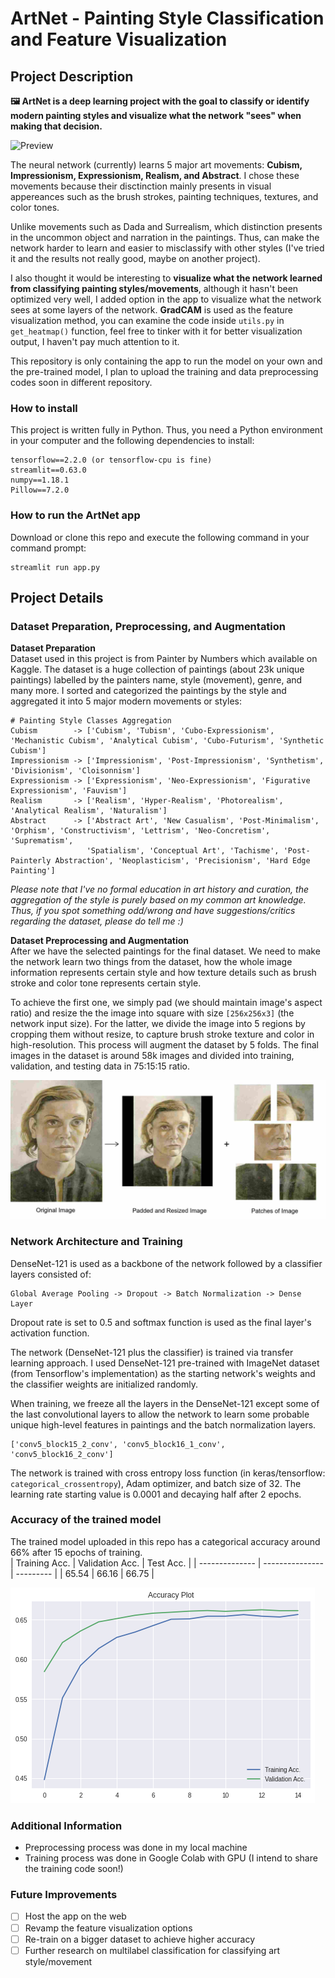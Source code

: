 # ArtNet - Painting Style Classification and Feature Visualization

## Project Description
**🖼️ ArtNet is a deep learning project with the goal to classify or identify modern painting styles and visualize what the network "sees" when making that decision.**  

![Preview](https://github.com/rendchevi/artnet-app/blob/master/assets/artnet-preview.gif)

The neural network (currently) learns 5 major art movements: **Cubism, Impressionism, Expressionism, Realism, and Abstract**. I chose these movements because their disctinction mainly presents in visual appereances such as the brush strokes, painting techniques, textures, and color tones.  
  
Unlike movements such as Dada and Surrealism, which distinction presents in the uncommon object and narration in the paintings. Thus, can make the network harder to learn and easier to misclassify with other styles (I've tried it and the results not really good, maybe on another project).  

I also thought it would be interesting to **visualize what the network learned from classifying painting styles/movements**, although it hasn't been optimized very well, I added option in the app to visualize what the network sees at some layers of the network. **GradCAM** is used as the feature visualization method, you can examine the code inside ```utils.py``` in ```get_heatmap()``` function, feel free to tinker with it for better visualization output, I haven't pay much attention to it.  

This repository is only containing the app to run the model on your own and the pre-trained model, I plan to upload the training and data preprocessing codes soon in different repository.

### How to install 
This project is written fully in Python. Thus, you need a Python environment in your computer and the following dependencies to install:
```
tensorflow==2.2.0 (or tensorflow-cpu is fine)
streamlit==0.63.0
numpy==1.18.1
Pillow==7.2.0
```
### How to run the ArtNet app
Download or clone this repo and execute the following command in your command prompt:
```
streamlit run app.py
```

## Project Details

### Dataset Preparation, Preprocessing, and Augmentation
**Dataset Preparation**  
Dataset used in this project is from Painter by Numbers which available on Kaggle. The dataset is a huge collection of paintings (about 23k unique paintings) labelled by the painters name, style (movement), genre, and many more. I sorted and categorized the paintings by the style and aggregated it into 5 major modern movements or styles:
```
# Painting Style Classes Aggregation
Cubism        -> ['Cubism', 'Tubism', 'Cubo-Expressionism', 'Mechanistic Cubism', 'Analytical Cubism', 'Cubo-Futurism', 'Synthetic Cubism']
Impressionism -> ['Impressionism', 'Post-Impressionism', 'Synthetism', 'Divisionism', 'Cloisonnism']
Expressionism -> ['Expressionism', 'Neo-Expressionism', 'Figurative Expressionism', 'Fauvism']
Realism       -> ['Realism', 'Hyper-Realism', 'Photorealism', 'Analytical Realism', 'Naturalism']
Abstract      -> ['Abstract Art', 'New Casualism', 'Post-Minimalism', 'Orphism', 'Constructivism', 'Lettrism', 'Neo-Concretism', 'Suprematism',
                 'Spatialism', 'Conceptual Art', 'Tachisme', 'Post-Painterly Abstraction', 'Neoplasticism', 'Precisionism', 'Hard Edge Painting']
```   

*Please note that I've no formal education in art history and curation, the aggregation of the style is purely based on my common art knowledge.*
*Thus, if you spot something odd/wrong and have suggestions/critics regarding the dataset, please do tell me :)*

**Dataset Preprocessing and Augmentation**  
After we have the selected paintings for the final dataset. We need to make the network learn two things from the dataset, how the whole image information represents certain style and how texture details such as brush stroke and color tone represents certain style. 

To achieve the first one, we simply pad (we should maintain image's aspect ratio) and resize the the image into square with size ```[256x256x3]``` (the network input size). For the latter, we divide the image into 5 regions by cropping them without resize, to capture brush stroke texture and color in high-resolution. This process will augment the dataset by 5 folds. The final images in the dataset is around 58k images and divided into training, validation, and testing data in 75:15:15 ratio.

![Patch Image](https://github.com/rendchevi/artnet-app/blob/master/assets/patch_sample.jpg)

### Network Architecture and Training
DenseNet-121 is used as a backbone of the network followed by a classifier layers consisted of:
```
Global Average Pooling -> Dropout -> Batch Normalization -> Dense Layer
```
Dropout rate is set to 0.5 and softmax function is used as the final layer's activation function.

The network (DenseNet-121 plus the classifier) is trained via transfer learning approach. I used DenseNet-121 pre-trained with ImageNet dataset (from Tensorflow's implementation) as the starting network's weights and the classifier weights are initialized randomly.

When training, we freeze all the layers in the DenseNet-121 except some of the last convolutional layers to allow the network to learn some probable unique high-level features in paintings and the batch normalization layers.
```
['conv5_block15_2_conv', 'conv5_block16_1_conv', 'conv5_block16_2_conv']
```
The network is trained with cross entropy loss function (in keras/tensorflow: ```categorical_crossentropy```), Adam optimizer, and batch size of 32. The learning rate starting value is 0.0001 and decaying half after 2 epochs.

### Accuracy of the trained model
The trained model uploaded in this repo has a categorical accuracy around 66% after 15 epochs of training.  
| Training Acc.  | Validation Acc. | Test Acc. |
| -------------- | --------------- | --------- |
| 65.54          | 66.16           | 66.75     |

![Validation Plot](https://github.com/rendchevi/artnet-app/blob/master/assets/plot_acc.png)

### Additional Information
- Preprocessing process was done in my local machine
- Training process was done in Google Colab with GPU (I intend to share the training code soon!)

### Future Improvements
- [ ] Host the app on the web
- [ ] Revamp the feature visualization options
- [ ] Re-train on a bigger dataset to achieve higher accuracy
- [ ] Further research on multilabel classification for classifying art style/movement
